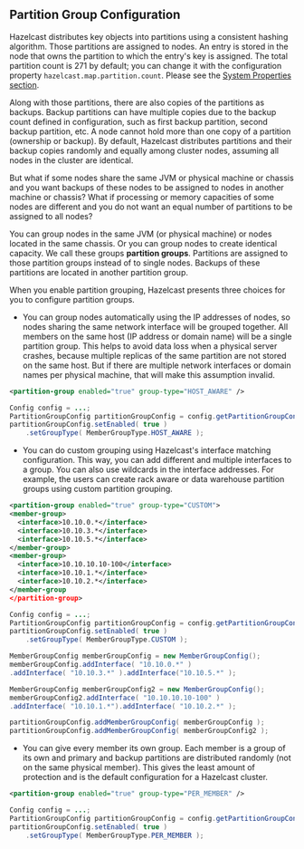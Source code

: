 
## Partition Group Configuration

Hazelcast distributes key objects into partitions using a consistent hashing algorithm. Those partitions are assigned to nodes. An entry is stored in the node that owns the partition to which the entry's key is assigned. The total partition count is 271 by default; you can change it with the configuration property `hazelcast.map.partition.count`. Please see the [System Properties section](#system-properties).

Along with those partitions, there are also copies of the partitions as backups. Backup partitions can have multiple copies due to the backup count defined in configuration, such as first backup partition, second backup partition, etc. A node cannot hold more than one copy of a partition (ownership or backup). By default, Hazelcast distributes partitions and their backup copies randomly and equally among cluster nodes, assuming all nodes in the cluster are identical.

But what if some nodes share the same JVM or physical machine or chassis and you want backups of these nodes to be assigned to nodes in another machine or chassis? What if processing or memory capacities of some nodes are different and you do not want an equal number of partitions to be assigned to all nodes?

You can group nodes in the same JVM (or physical machine) or nodes located in the same chassis. Or you can group nodes to create identical capacity. We call these groups **partition groups**. Partitions are assigned to those partition groups instead of to single nodes. Backups of these partitions are located in another partition group.

When you enable partition grouping, Hazelcast presents three choices for you to configure partition groups.

- You can group nodes automatically using the IP addresses of nodes, so nodes sharing the same network interface will be grouped together. All members on the same host (IP address or domain name) will be a single partition group. This helps to avoid data loss when a physical server crashes, because multiple replicas of the same partition are not stored on the same host. But if there are multiple network interfaces or domain names per physical machine, that will make this assumption invalid.

```xml
<partition-group enabled="true" group-type="HOST_AWARE" />
```

```java
Config config = ...;
PartitionGroupConfig partitionGroupConfig = config.getPartitionGroupConfig();
partitionGroupConfig.setEnabled( true )
    .setGroupType( MemberGroupType.HOST_AWARE );
```

- You can do custom grouping using Hazelcast's interface matching configuration. This way, you can add different and multiple interfaces to a group. You can also use wildcards in the interface addresses. For example, the users can create rack aware or data warehouse partition groups using custom partition grouping.

```xml
<partition-group enabled="true" group-type="CUSTOM">
<member-group>
  <interface>10.10.0.*</interface>
  <interface>10.10.3.*</interface>
  <interface>10.10.5.*</interface>
</member-group>
<member-group>
  <interface>10.10.10.10-100</interface>
  <interface>10.10.1.*</interface>
  <interface>10.10.2.*</interface>
</member-group
</partition-group>
```

```java
Config config = ...;
PartitionGroupConfig partitionGroupConfig = config.getPartitionGroupConfig();
partitionGroupConfig.setEnabled( true )
    .setGroupType( MemberGroupType.CUSTOM );

MemberGroupConfig memberGroupConfig = new MemberGroupConfig();
memberGroupConfig.addInterface( "10.10.0.*" )
.addInterface( "10.10.3.*" ).addInterface("10.10.5.*" );

MemberGroupConfig memberGroupConfig2 = new MemberGroupConfig();
memberGroupConfig2.addInterface( "10.10.10.10-100" )
.addInterface( "10.10.1.*").addInterface( "10.10.2.*" );

partitionGroupConfig.addMemberGroupConfig( memberGroupConfig );
partitionGroupConfig.addMemberGroupConfig( memberGroupConfig2 );
```

- You can give every member its own group. Each member is a group of its own and primary and backup partitions are distributed randomly (not on the same physical member). This gives the least amount of protection and is the default configuration for a Hazelcast cluster.

```xml
<partition-group enabled="true" group-type="PER_MEMBER" />
```

```java
Config config = ...;
PartitionGroupConfig partitionGroupConfig = config.getPartitionGroupConfig();
partitionGroupConfig.setEnabled( true )
    .setGroupType( MemberGroupType.PER_MEMBER );
```

